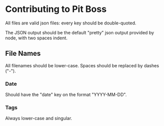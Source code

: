 # Contributing to Pit Boss

All files are valid json files: every key should be double-quoted.

The JSON output should be the default "pretty" json output provided by node, with two spaces indent.

## File Names

All filenames should be lower-case. Spaces should be replaced by dashes ("-").

### Date

Should have the "date" key on the format "YYYY-MM-DD".

### Tags

Always lower-case and singular.

